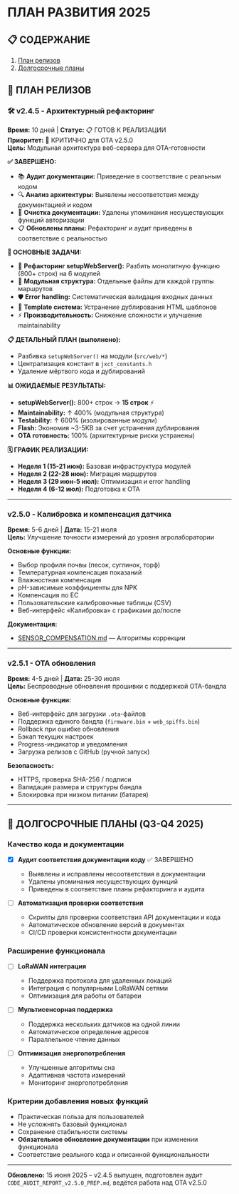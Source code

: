# ПЛАН РАЗВИТИЯ 2025

## 📋 СОДЕРЖАНИЕ
1. [План релизов](#план-релизов)
2. [Долгосрочные планы](#долгосрочные-планы)

## 🚀 ПЛАН РЕЛИЗОВ

### 🛠️ **v2.4.5 - Архитектурный рефакторинг**
**Время:** 10 дней | **Статус:** 📋 ГОТОВ К РЕАЛИЗАЦИИ  
**Приоритет:** 🔴 КРИТИЧНО для OTA v2.5.0  
**Цель:** Модульная архитектура веб-сервера для OTA-готовности

**✅ ЗАВЕРШЕНО:**
- 📚 **Аудит документации:** Приведение в соответствие с реальным кодом
- 🔍 **Анализ архитектуры:** Выявлены несоответствия между документацией и кодом
- 🧹 **Очистка документации:** Удалены упоминания несуществующих функций авторизации
- 📋 **Обновлены планы:** Рефакторинг и аудит приведены в соответствие с реальностью

**🎯 ОСНОВНЫЕ ЗАДАЧИ:**
- 🔧 **Рефакторинг setupWebServer():** Разбить монолитную функцию (800+ строк) на 6 модулей
- 📁 **Модульная структура:** Отдельные файлы для каждой группы маршрутов
- 🛡️ **Error handling:** Систематическая валидация входных данных
- 🎨 **Template система:** Устранение дублирования HTML шаблонов
- ⚡ **Производительность:** Снижение сложности и улучшение maintainability

**📋 ДЕТАЛЬНЫЙ ПЛАН (выполнено):**
- Разбивка `setupWebServer()` на модули (`src/web/*`)
- Централизация констант в `jxct_constants.h`
- Удаление мёртвого кода и дублирований

**📊 ОЖИДАЕМЫЕ РЕЗУЛЬТАТЫ:**
- **setupWebServer():** 800+ строк → **15 строк** ⚡
- **Maintainability:** ↑ 400% (модульная структура)
- **Testability:** ↑ 600% (изолированные модули)  
- **Flash:** Экономия ~3-5KB за счет устранения дублирования
- **OTA готовность:** 100% (архитектурные риски устранены)

**🗓️ ГРАФИК РЕАЛИЗАЦИИ:**
- **Неделя 1 (15-21 июн):** Базовая инфраструктура модулей
- **Неделя 2 (22-28 июн):** Миграция маршрутов
- **Неделя 3 (29 июн-5 июл):** Оптимизация и error handling  
- **Неделя 4 (6-12 июл):** Подготовка к OTA

---

### v2.5.0 - Калибровка и компенсация датчика
**Время:** 5-6 дней | **Дата:** 15-21 июля  
**Цель:** Улучшение точности измерений до уровня агролаборатории

**Основные функции:**
- Выбор профиля почвы (песок, суглинок, торф)
- Температурная компенсация показаний
- Влажностная компенсация
- pH-зависимые коэффициенты для NPK
- Компенсация по EC
- Пользовательские калибровочные таблицы (CSV)
- Веб-интерфейс «Калибровка» с графиками до/после

**Документация:**
- [SENSOR_COMPENSATION.md](SENSOR_COMPENSATION.md) — Алгоритмы коррекции

---

### v2.5.1 - OTA обновления
**Время:** 4-5 дней | **Дата:** 25-30 июля  
**Цель:** Беспроводные обновления прошивки с поддержкой OTA-бандла

**Основные функции:**
- Веб-интерфейс для загрузки `.ota`-файлов
- Поддержка единого бандла (`firmware.bin` + `web_spiffs.bin`)
- Rollback при ошибке обновления
- Бэкап текущих настроек
- Progress-индикатор и уведомления
- Загрузка релизов с GitHub (ручной запуск)

**Безопасность:**
- HTTPS, проверка SHA-256 / подписи
- Валидация размера и структуры бандла
- Блокировка при низком питании (батарея)

---

## 🎯 ДОЛГОСРОЧНЫЕ ПЛАНЫ (Q3-Q4 2025)

### Качество кода и документации
- [x] **Аудит соответствия документации коду** ✅ ЗАВЕРШЕНО
  - Выявлены и исправлены несоответствия в документации
  - Удалены упоминания несуществующих функций
  - Приведены в соответствие планы рефакторинга и аудита

- [ ] **Автоматизация проверки соответствия**
  - Скрипты для проверки соответствия API документации и кода
  - Автоматическое обновление версий в документах
  - CI/CD проверки консистентности документации

### Расширение функционала
- [ ] **LoRaWAN интеграция**
  - Поддержка протокола для удаленных локаций
  - Интеграция с популярными LoRaWAN сетями
  - Оптимизация для работы от батареи

- [ ] **Мультисенсорная поддержка**
  - Поддержка нескольких датчиков на одной линии
  - Автоматическое определение адресов
  - Параллельное чтение данных

- [ ] **Оптимизация энергопотребления**
  - Улучшенные алгоритмы сна
  - Адаптивная частота измерений
  - Мониторинг энергопотребления

### Критерии добавления новых функций
- Практическая польза для пользователей
- Не усложнять базовый функционал
- Сохранение стабильности системы
- **Обязательное обновление документации** при изменении функционала
- Соответствие реального кода и описанной функциональности

---

**Обновлено:** 15 июня 2025 – v2.4.5 выпущен, подготовлен аудит `CODE_AUDIT_REPORT_v2.5.0_PREP.md`, ведётся работа над OTA v2.5.0